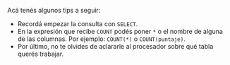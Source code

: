 Acá tenés algunos tips a seguir:

* Recordá empezar la consulta con `SELECT`. 
* En la expresión que recibe `COUNT` podés poner `*` o el nombre de alguna de las columnas. Por ejemplo: `COUNT(*)` o `COUNT(puntaje)`.
* Por último, no te olvides de aclararle al procesador sobre qué tabla querés trabajar.